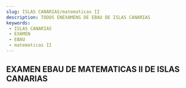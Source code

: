 ```yaml
---
slug: ISLAS CANARIAS/matematicas II
description: TODOS ENEXAMENS DE EBAU DE ISLAS CANARIAS
keywords:
 - ISLAS CANARIAS
 - EXAMEN
 - EBAU
 - matematicas II
---
```

## EXAMEN EBAU DE MATEMATICAS II DE ISLAS CANARIAS
